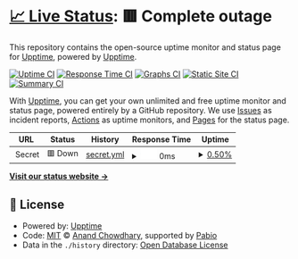 # [📈 Live Status](https://upptime.github.io/upptime): <!--live status--> **🟥 Complete outage**

This repository contains the open-source uptime monitor and status page for [Upptime](https://upptime.js.org), powered by [Upptime](https://github.com/upptime/upptime).

[![Uptime CI](https://github.com/upptime/upptime/workflows/Uptime%20CI/badge.svg)](https://github.com/upptime/upptime/actions?query=workflow%3A%22Uptime+CI%22)
[![Response Time CI](https://github.com/upptime/upptime/workflows/Response%20Time%20CI/badge.svg)](https://github.com/upptime/upptime/actions?query=workflow%3A%22Response+Time+CI%22)
[![Graphs CI](https://github.com/upptime/upptime/workflows/Graphs%20CI/badge.svg)](https://github.com/upptime/upptime/actions?query=workflow%3A%22Graphs+CI%22)
[![Static Site CI](https://github.com/upptime/upptime/workflows/Static%20Site%20CI/badge.svg)](https://github.com/upptime/upptime/actions?query=workflow%3A%22Static+Site+CI%22)
[![Summary CI](https://github.com/upptime/upptime/workflows/Summary%20CI/badge.svg)](https://github.com/upptime/upptime/actions?query=workflow%3A%22Summary+CI%22)

With [Upptime](https://upptime.js.org), you can get your own unlimited and free uptime monitor and status page, powered entirely by a GitHub repository. We use [Issues](https://github.com/upptime/upptime/issues) as incident reports, [Actions](https://github.com/upptime/upptime/actions) as uptime monitors, and [Pages](https://upptime.github.io/upptime) for the status page.

<!--start: status pages-->
<!-- This summary is generated by Upptime (https://github.com/upptime/upptime) -->
<!-- Do not edit this manually, your changes will be overwritten -->
<!-- prettier-ignore -->
| URL | Status | History | Response Time | Uptime |
| --- | ------ | ------- | ------------- | ------ |
| <img alt="" src="https://icons.duckduckgo.com/ip3/null.ico" height="13"> Secret | 🟥 Down | [secret.yml](https://github.com/lastyyyyy/uptime/commits/HEAD/history/secret.yml) | <details><summary><img alt="Response time graph" src="./graphs/secret/response-time-week.png" height="20"> 0ms</summary><br><a href="https://upptime.github.io/upptime/history/secret"><img alt="Response time 0" src="https://img.shields.io/endpoint?url=https%3A%2F%2Fraw.githubusercontent.com%2Flastyyyyy%2Fuptime%2FHEAD%2Fapi%2Fsecret%2Fresponse-time.json"></a><br><a href="https://upptime.github.io/upptime/history/secret"><img alt="24-hour response time 0" src="https://img.shields.io/endpoint?url=https%3A%2F%2Fraw.githubusercontent.com%2Flastyyyyy%2Fuptime%2FHEAD%2Fapi%2Fsecret%2Fresponse-time-day.json"></a><br><a href="https://upptime.github.io/upptime/history/secret"><img alt="7-day response time 0" src="https://img.shields.io/endpoint?url=https%3A%2F%2Fraw.githubusercontent.com%2Flastyyyyy%2Fuptime%2FHEAD%2Fapi%2Fsecret%2Fresponse-time-week.json"></a><br><a href="https://upptime.github.io/upptime/history/secret"><img alt="30-day response time 0" src="https://img.shields.io/endpoint?url=https%3A%2F%2Fraw.githubusercontent.com%2Flastyyyyy%2Fuptime%2FHEAD%2Fapi%2Fsecret%2Fresponse-time-month.json"></a><br><a href="https://upptime.github.io/upptime/history/secret"><img alt="1-year response time 0" src="https://img.shields.io/endpoint?url=https%3A%2F%2Fraw.githubusercontent.com%2Flastyyyyy%2Fuptime%2FHEAD%2Fapi%2Fsecret%2Fresponse-time-year.json"></a></details> | <details><summary><a href="https://upptime.github.io/upptime/history/secret">0.50%</a></summary><a href="https://upptime.github.io/upptime/history/secret"><img alt="All-time uptime 0.50%" src="https://img.shields.io/endpoint?url=https%3A%2F%2Fraw.githubusercontent.com%2Flastyyyyy%2Fuptime%2FHEAD%2Fapi%2Fsecret%2Fuptime.json"></a><br><a href="https://upptime.github.io/upptime/history/secret"><img alt="24-hour uptime 0.50%" src="https://img.shields.io/endpoint?url=https%3A%2F%2Fraw.githubusercontent.com%2Flastyyyyy%2Fuptime%2FHEAD%2Fapi%2Fsecret%2Fuptime-day.json"></a><br><a href="https://upptime.github.io/upptime/history/secret"><img alt="7-day uptime 0.50%" src="https://img.shields.io/endpoint?url=https%3A%2F%2Fraw.githubusercontent.com%2Flastyyyyy%2Fuptime%2FHEAD%2Fapi%2Fsecret%2Fuptime-week.json"></a><br><a href="https://upptime.github.io/upptime/history/secret"><img alt="30-day uptime 0.50%" src="https://img.shields.io/endpoint?url=https%3A%2F%2Fraw.githubusercontent.com%2Flastyyyyy%2Fuptime%2FHEAD%2Fapi%2Fsecret%2Fuptime-month.json"></a><br><a href="https://upptime.github.io/upptime/history/secret"><img alt="1-year uptime 0.50%" src="https://img.shields.io/endpoint?url=https%3A%2F%2Fraw.githubusercontent.com%2Flastyyyyy%2Fuptime%2FHEAD%2Fapi%2Fsecret%2Fuptime-year.json"></a></details>

<!--end: status pages-->

[**Visit our status website →**](https://upptime.github.io/upptime)

## 📄 License

- Powered by: [Upptime](https://github.com/upptime/upptime)
- Code: [MIT](./LICENSE) © [Anand Chowdhary](https://anandchowdhary.com), supported by [Pabio](https://pabio.com)
- Data in the `./history` directory: [Open Database License](https://opendatacommons.org/licenses/odbl/1-0/)
